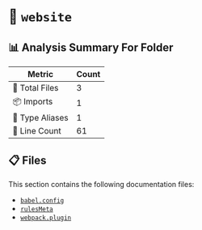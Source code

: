 # 📁 `website`

## 📊 Analysis Summary For Folder

| Metric | Count |
|--------|-------|
| 📁 Total Files | 3 |
| 📦 Imports | 1 |
| 📑 Type Aliases | 1 |
| 🔢 Line Count | 61 |


## 📋 Files

This section contains the following documentation files:

- [`babel.config`](./babel.config.md)
- [`rulesMeta`](./rulesMeta.md)
- [`webpack.plugin`](./webpack.plugin.md)
